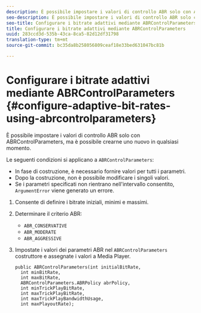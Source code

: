 ```yaml
---
description: È possibile impostare i valori di controllo ABR solo con ABRControlParameters, ma è possibile crearne uno nuovo in qualsiasi momento.
seo-description: È possibile impostare i valori di controllo ABR solo con ABRControlParameters, ma è possibile crearne uno nuovo in qualsiasi momento.
seo-title: Configurare i bitrate adattivi mediante ABRControlParameters
title: Configurare i bitrate adattivi mediante ABRControlParameters
uuid: 283ccd3d-535b-43ca-8ca5-82d12df31798
translation-type: tm+mt
source-git-commit: bc35da8b258056809ceaf18e33bed631047bc81b

---
```



# Configurare i bitrate adattivi mediante ABRControlParameters {#configure-adaptive-bit-rates-using-abrcontrolparameters}

È possibile impostare i valori di controllo ABR solo con ABRControlParameters, ma è possibile crearne uno nuovo in qualsiasi momento.

Le seguenti condizioni si applicano a `ABRControlParameters`:

* In fase di costruzione, è necessario fornire valori per tutti i parametri.
* Dopo la costruzione, non è possibile modificare i singoli valori.
* Se i parametri specificati non rientrano nell&#39;intervallo consentito, `ArgumentError` viene generato un errore.

1. Consente di definire i bitrate iniziali, minimi e massimi.
1. Determinare il criterio ABR:

   * `ABR_CONSERVATIVE`
   * `ABR_MODERATE`
   * `ABR_AGGRESSIVE`

1. Impostate i valori dei parametri ABR nel `ABRControlParameters` costruttore e assegnate i valori a Media Player.

   ```
   public ABRControlParameters(int initialBitRate, 
     int minBitRate, 
     int maxBitRate, 
     ABRControlParameters.ABRPolicy abrPolicy, 
     int minTrickPlayBitRate, 
     int maxTrickPlayBitRate, 
     int maxTrickPlayBandwidthUsage, 
     int maxPlayoutRate);
   ```
